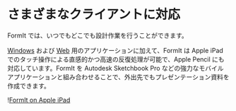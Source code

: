 # さまざまなクライアントに対応

FormIt では、いつでもどこでも設計作業を行うことができます。

[Windows](https://formit.autodesk.com/download) および [Web](https://formit.autodesk.com/app) 用のアプリケーションに加えて、FormIt は Apple iPad でのタッチ操作による直感的かつ高速の反復処理が可能で、Apple Pencil にも対応しています。FormIt を Autodesk Sketchbook Pro などの強力なモバイル アプリケーションと組み合わせることで、外出先でもプレゼンテーション資料を作成できます。

\![FormIt on Apple iPad](<../.gitbook/assets/ipad scenes (1).png>)

